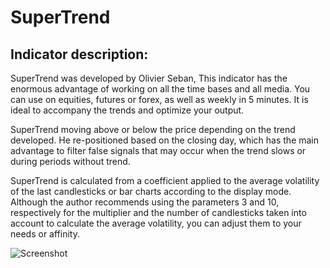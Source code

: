 # SuperTrend #
## Indicator description: ##

SuperTrend was developed by Olivier Seban, This indicator has the enormous advantage of working on all the time bases and all media. You can use on equities, futures or forex, as well as weekly in 5 minutes. It is ideal to accompany the trends and optimize your output.

SuperTrend moving above or below the price depending on the trend developed. He re-positioned based on the closing day, which has the main advantage to filter false signals that may occur when the trend slows or during periods without trend.

SuperTrend is calculated from a coefficient applied to the average volatility of the last candlesticks or bar charts according to the display mode.  Although the author recommends using the parameters 3 and 10, respectively for the multiplier and the number of candlesticks taken into account to calculate the average volatility, you can adjust them to your needs or affinity.

![Screenshot](/../master/ScreenShots/SuperTrend.jpg?raw=true "SuperTrend")
